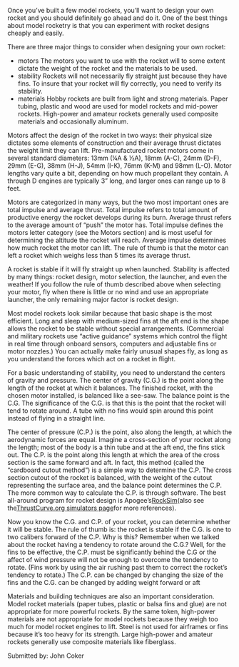 Once you’ve built a few model rockets, you’ll want to design your own rocket and you should definitely go ahead and do it. One of the best things about model rocketry is that you can experiment with rocket designs cheaply and easily.

There are three major things to consider when designing your own rocket:

- motors The motors you want to use with the rocket will to some extent dictate the weight of the rocket and the materials to be used.
- stability Rockets will not necessarily fly straight just because they have fins. To insure that your rocket will fly correctly, you need to verify its stability.
- materials Hobby rockets are built from light and strong materials. Paper tubing, plastic and wood are used for model rockets and mid-power rockets. High-power and amateur rockets generally used composite materials and occasionally aluminum.

Motors affect the design of the rocket in two ways: their physical size dictates some elements of construction and their average thrust dictates the weight limit they can lift. Pre-manufactured rocket motors come in several standard diameters: 13mm (¼A & ½A), 18mm (A-C), 24mm (D-F), 29mm (E-G), 38mm (H-J), 54mm (I-K), 76mm (K-M) and 98mm (L-O). Motor lengths vary quite a bit, depending on how much propellant they contain. A through D engines are typically 3” long, and larger ones can range up to 8 feet.

Motors are categorized in many ways, but the two most important ones are total impulse and average thrust. Total impulse refers to total amount of productive energy the rocket develops during its burn. Average thrust refers to the average amount of “push” the motor has. Total impulse defines the motors letter category (see the Motors section) and is most useful for determining the altitude the rocket will reach. Average impulse determines how much rocket the motor can lift. The rule of thumb is that the motor can left a rocket which weighs less than 5 times its average thrust.

A rocket is stable if it will fly straight up when launched. Stability is affected by many things: rocket design, motor selection, the launcher, and even the weather! If you follow the rule of thumb described above when selecting your motor, fly when there is little or no wind and use an appropriate launcher, the only remaining major factor is rocket design.

Most model rockets look similar because that basic shape is the most efficient. Long and sleep with medium-sized fins at the aft end is the shape allows the rocket to be stable without special arrangements. (Commercial and military rockets use “active guidance” systems which control the flight in real time through onboard sensors, computers and adjustable fins or motor nozzles.) You can actually make fairly unusual shapes fly, as long as you understand the forces which act on a rocket in flight.

For a basic understanding of stability, you need to understand the centers of gravity and pressure. The center of gravity (C.G.) is the point along the length of the rocket at which it balances. The finished rocket, with the chosen motor installed, is balanced like a see-saw. The balance point is the C.G. The significance of the C.G. is that this is the point that the rocket will tend to rotate around. A tube with no fins would spin around this point instead of flying in a straight line.

The center of pressure (C.P.) is the point, also along the length, at which the aerodynamic forces are equal. Imagine a cross-section of your rocket along the length; most of the body is a thin tube and at the aft end, the fins stick out. The C.P. is the point along this length at which the area of the cross section is the same forward and aft. In fact, this method (called the “cardboard cutout method”) is a simple way to determine the C.P. The cross section cutout of the rocket is balanced, with the weight of the cutout representing the surface area, and the balance point determines the C.P. The more common way to calculate the C.P. is through software. The best all-around program for rocket design is Apogee’s[RockSim](http://www.apogeerockets.com/acb2/webpage.cfm?WebPage_ID=9&DID=10)(also see the[ThrustCurve.org simulators page](http://www.thrustcurve.org/simulators.html)for more references).

Now you know the C.G. and C.P. of your rocket, you can determine whether it will be stable. The rule of thumb is: the rocket is stable if the C.G. is one to two calibers forward of the C.P. Why is this? Remember when we talked about the rocket having a tendency to rotate around the C.G.? Well, for the fins to be effective, the C.P. must be significantly behind the C.G or the affect of wind pressure will not be enough to overcome the tendency to rotate. (Fins work by using the air rushing past them to correct the rocket’s tendency to rotate.) The C.P. can be changed by changing the size of the fins and the C.G. can be changed by adding weight forward or aft

Materials and building techniques are also an important consideration. Model rocket materials (paper tubes, plastic or balsa fins and glue) are not appropriate for more powerful rockets. By the same token, high-power materials are not appropriate for model rockets because they weigh too much for model rocket engines to lift. Steel is not used for airframes or fins because it’s too heavy for its strength. Large high-power and amateur rockets generally use composite materials like fiberglass.

Submitted by: John Coker
